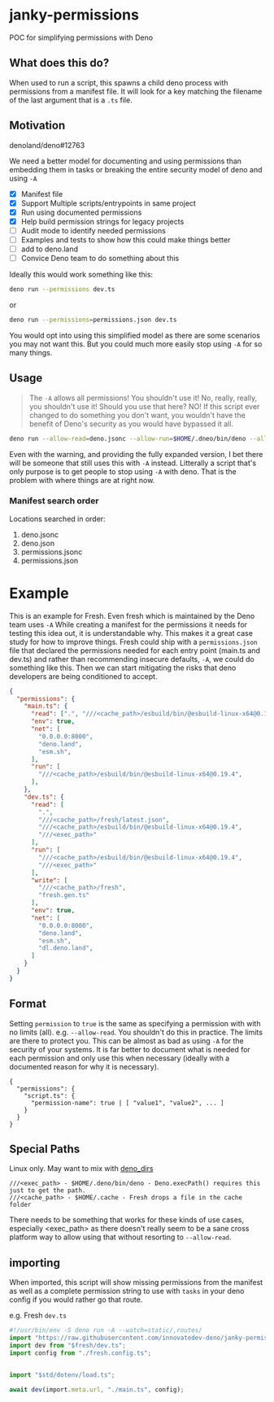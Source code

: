 # janky-permissions

POC for simplifying permissions with Deno

## What does this do?

When used to run a script, this spawns a child deno process with permissions from a manifest file. It will look for a key matching the filename of the last argument that is a `.ts` file.

## Motivation

denoland/deno#12763

We need a better model for documenting and using permissions than embedding them in tasks or breaking the entire security model of deno and using `-A`

* [x] Manifest file
* [x] Support Multiple scripts/entrypoints in same project
* [x] Run using documented permissions
* [x] Help build permission strings for legacy projects
* [ ] Audit mode to identify needed permissions
* [ ] Examples and tests to show how this could make things better
* [ ] add to deno.land
* [ ] Convice Deno team to do something about this

Ideally this would work something like this:

```bash
deno run --permissions dev.ts
```

or

```bash
deno run --permissions=permissions.json dev.ts
```

You would opt into using this simplified model as there are some scenarios you may not want this. But you could much more easily stop using `-A` for so many things.

## Usage

> The `-A` allows all permissions! You shouldn't use it! No, really, really, you shouldn't use it! Should you use that here? NO!
> If this script ever changed to do something you don't want, you wouldn't have the benefit of Deno's security as you would have bypassed it all.

```bash
deno run --allow-read=deno.jsonc --allow-run=$HOME/.dneo/bin/deno --allow-net=deno.land --allow-env=HOME https://raw.githubusercontent.com/innovatedev-deno/janky-permissions/main/mod.ts main.ts
```

Even with the warning, and providing the fully expanded version, I bet there will be someone that still uses this with `-A` instead. Litterally a script that's only purpose is to get people to stop using `-A` with deno. That is the problem with where things are at right now.

### Manifest search order

Locations searched in order:

1. deno.jsonc
2. deno.json
3. permissions.jsonc
4. permissions.json

# Example

This is an example for Fresh. Even fresh which is maintained by the Deno team uses `-A` While creating a manifest for the permissions it needs for testing this idea out, it is understandable why. This makes it a great case study for how to improve things. Fresh could ship with a `permissions.json` file that declared the permissions needed for each entry point (main.ts and dev.ts) and rather than recommending insecure defaults, `-A`, we could do something like this. Then we can start mitigating the risks that deno developers are being conditioned to accept.

```json
{
  "permissions": {
    "main.ts": {
      "read": [".", "///<cache_path>/esbuild/bin/@esbuild-linux-x64@0.19.4"],
      "env": true,
      "net": [
        "0.0.0.0:8000",
        "deno.land",
        "esm.sh",
      ],
      "run": [
        "///<cache_path>/esbuild/bin/@esbuild-linux-x64@0.19.4",
      ],
    },
    "dev.ts": {
      "read": [
        ".",
        "///<cache_path>/fresh/latest.json",
        "///<cache_path>/esbuild/bin/@esbuild-linux-x64@0.19.4",
        "///<exec_path>"
      ],
      "run": [
        "///<cache_path>/esbuild/bin/@esbuild-linux-x64@0.19.4",
        "///<exec_path>"
      ],
      "write": [
        "///<cache_path>/fresh",
        "fresh.gen.ts"
      ],
      "env": true,
      "net": [
        "0.0.0.0:8000",
        "deno.land",
        "esm.sh",
        "dl.deno.land",
      ]
    }
  }
}
```

## Format

Setting `permission` to `true` is the same as specifying a permission with with no limits (all). e.g. `--allow-read`. You shouldn't do this in practice. The limits are there to protect you. This can be almost as bad as using `-A` for the security of your systems. It is far better to document what is needed for each permission and only use this when necessary (ideally with a documented reason for why it is necessary).

```
{
  "permissions": {
    "script.ts": {
      "permission-name": true | [ "value1", "value2", ... ]
    }
  }
}
```

## Special Paths

Linux only. May want to mix with [deno_dirs](https://deno.land/x/dir)

```
///<exec_path> - $HOME/.deno/bin/deno - Deno.execPath() requires this just to get the path.
///<cache_path> - $HOME/.cache - Fresh drops a file in the cache folder
```

There needs to be something that works for these kinds of use cases, especially <exec_path> as there doesn't really seem to be a sane cross platform way to allow using that without resorting to `--allow-read`.

## importing

When imported, this script will show missing permissions from the manifest as well as a complete permission string to use with `tasks` in your deno config if you would rather go that route.

e.g. Fresh `dev.ts`

```typescript
#!/usr/bin/env -S deno run -A --watch=static/,routes/
import "https://raw.githubusercontent.com/innovatedev-deno/janky-permissions/main/mod.ts";
import dev from "$fresh/dev.ts";
import config from "./fresh.config.ts";


import "$std/dotenv/load.ts";

await dev(import.meta.url, "./main.ts", config);
```

